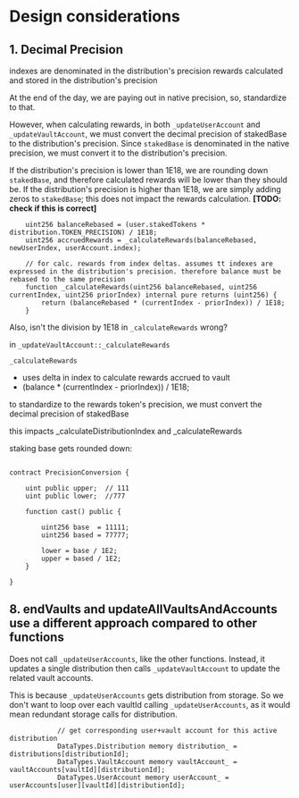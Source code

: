 # Design considerations

## 1. Decimal Precision

indexes are denominated in the distribution's precision
rewards calculated and stored in the distribution's precision

At the end of the day, we are paying out in native precision, so, standardize to that.

However, when calculating rewards, in both `_updateUserAccount` and `_updateVaultAccount`, we must convert the decimal precision of stakedBase to the distribution's precision.
Since `stakedBase` is denominated in the native precision, we must convert it to the distribution's precision.

If the distribution's precision is lower than 1E18, we are rounding down `stakedBase`, and therefore calculated rewards will be lower than they should be.
If the distribution's precision is higher than 1E18, we are simply adding zeros to `stakedBase`; this does not impact the rewards calculation. **[TODO: check if this is correct]**

```solidity
    uint256 balanceRebased = (user.stakedTokens * distribution.TOKEN_PRECISION) / 1E18;
    uint256 accruedRewards = _calculateRewards(balanceRebased, newUserIndex, userAccount.index);
                
    // for calc. rewards from index deltas. assumes tt indexes are expressed in the distribution's precision. therefore balance must be rebased to the same precision
    function _calculateRewards(uint256 balanceRebased, uint256 currentIndex, uint256 priorIndex) internal pure returns (uint256) {
        return (balanceRebased * (currentIndex - priorIndex)) / 1E18;
    }

```

Also, isn't the division by 1E18 in `_calculateRewards` wrong?


in `_updateVaultAccount::_calculateRewards`

`_calculateRewards`
- uses delta in index to calculate rewards accrued to vault
- (balance * (currentIndex - priorIndex)) / 1E18;



to standardize to the rewards token's precision, 
we must convert the decimal precision of stakedBase

this impacts _calculateDistributionIndex and _calculateRewards

staking base gets rounded down: 

```solidity

contract PrecisionConversion {

    uint public upper;  // 111
    uint public lower;  //777

    function cast() public {
        
        uint256 base  = 11111;
        uint256 based = 77777;
        
        lower = base / 1E2;
        upper = based / 1E2;
    }

}
```




## 8. endVaults and updateAllVaultsAndAccounts use a different approach compared to other functions

Does not call `_updateUserAccounts`, like the other functions.
Instead, it updates a single distribution then calls `_updateVaultAccount` to update the related vault accounts.

This is because `_updateUserAccounts` gets distribution from storage. So we don't want to loop over each vaultId calling `_updateUserAccounts`, as it would mean redundant storage calls for distribution.
```solidity
            // get corresponding user+vault account for this active distribution 
            DataTypes.Distribution memory distribution_ = distributions[distributionId];
            DataTypes.VaultAccount memory vaultAccount_ = vaultAccounts[vaultId][distributionId];
            DataTypes.UserAccount memory userAccount_ = userAccounts[user][vaultId][distributionId];
```
